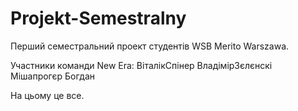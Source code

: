 # Projekt-Semestralny

Перший семестральний проект студентів WSB Merito Warszawa.

Участники команди New Era:
ВіталікСпінер
ВладімірЗєлєнскі
Мішапрогєр
Богдан

На цьому це все.